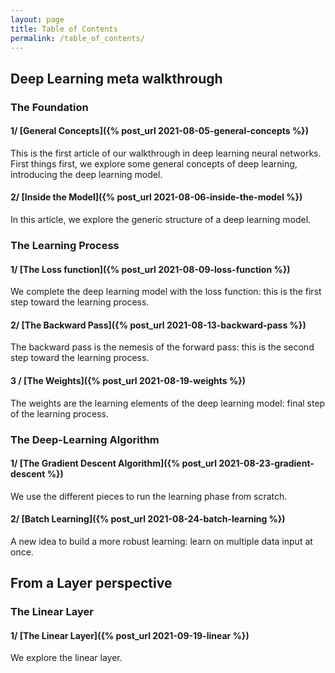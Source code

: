 ```yaml
---
layout: page
title: Table of Contents
permalink: /table_of_contents/
---
```


## Deep Learning meta walkthrough

### The Foundation

#### 1/ [General Concepts]({% post_url 2021-08-05-general-concepts %})

This is the first article of our walkthrough in deep learning neural networks.
First things first, we explore some general concepts of deep learning, introducing the deep learning model.

#### 2/ [Inside the Model]({% post_url 2021-08-06-inside-the-model %})

In this article, we explore the generic structure of a deep learning model.

### The Learning Process

#### 1/ [The Loss function]({% post_url 2021-08-09-loss-function %})

We complete the deep learning model with the loss function: this is the first step toward the learning process.

#### 2/ [The Backward Pass]({% post_url 2021-08-13-backward-pass %})

The backward pass is the nemesis of the forward pass: this is the second step toward the learning process.

#### 3 / [The Weights]({% post_url 2021-08-19-weights %})

The weights are the learning elements of the deep learning model: final step of the learning process.

### The Deep-Learning Algorithm

#### 1/ [The Gradient Descent Algorithm]({% post_url 2021-08-23-gradient-descent %})

We use the different pieces to run the learning phase from scratch.

#### 2/ [Batch Learning]({% post_url 2021-08-24-batch-learning %})

A new idea to build a more robust learning: learn on multiple data input at once.

## From a Layer perspective

### The Linear Layer

#### 1/ [The Linear Layer]({% post_url 2021-09-19-linear %})

We explore the linear layer.
